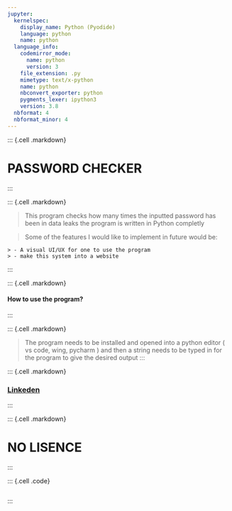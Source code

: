 ```yaml
---
jupyter:
  kernelspec:
    display_name: Python (Pyodide)
    language: python
    name: python
  language_info:
    codemirror_mode:
      name: python
      version: 3
    file_extension: .py
    mimetype: text/x-python
    name: python
    nbconvert_exporter: python
    pygments_lexer: ipython3
    version: 3.8
  nbformat: 4
  nbformat_minor: 4
---
```


::: {.cell .markdown}
# **PASSWORD CHECKER**
:::

::: {.cell .markdown}
> This program checks how many times the inputted password has been in
> data leaks the program is written in Python completly

> Some of the features I would like to implement in future would be:

    > - A visual UI/UX for one to use the program
    > - make this system into a website
:::

::: {.cell .markdown}
#### **How to use the program?**
:::

::: {.cell .markdown}
> The program needs to be installed and opened into a python editor ( vs
> code, wing, pycharm ) and then a string needs to be typed in for the
> program to give the desired output
:::

::: {.cell .markdown}
### [Linkeden](https://www.linkedin.com/in/rushaan-chawla/)
:::

::: {.cell .markdown}
# **NO LISENCE**
:::

::: {.cell .code}
``` {.python}
```
:::
